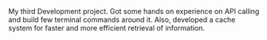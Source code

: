 My third Development project.
Got some hands on experience on API calling and build few terminal commands around it.
Also, developed a cache system for faster and more efficient retrieval of information.
